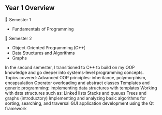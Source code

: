 ## Year 1 Overview
📌 Semester 1 
- Fundamentals of Programming 

📌 Semester 2 
- Object-Oriented Programming (C++)
- Data Structures and Algorithms
- Graphs

In the second semester, I transitioned to C++ to build on my OOP knowledge and go deeper into systems-level programming concepts. Topics covered:
Advanced OOP principles: inheritance, polymorphism, encapsulation
Operator overloading and abstract classes
Templates and generic programming: implementing data structures with templates
Working with data structures such as:
  Linked lists
  Stacks and queues
  Trees and graphs (introductory)
  Implementing and analyzing basic algorithms for sorting, searching, and traversal
  GUI application development using the Qt framework
